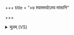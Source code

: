 +++
title = "०७ श्याममयोऽस्य मांसानि"

+++
<details><summary>मूलम् (VS)</summary>

श्या॒ममयो॑ऽस्य मां॒सानि॒ लोहि॑तमस्य॒ लोहि॑तम् ॥
</details>